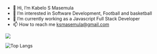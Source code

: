 - 👋 Hi, I’m Kabelo S Masemula
- 👀 I’m interested in Software Development, Football and basketball
- 🌱 I’m currently working as a Javascript Full Stack Developer
- 📫 How to reach me ksmasemula@gmail.com

<img src="https://github-readme-stats-git-master-ksmasemula.vercel.app/api?username=ksmasemula&show=reviews,discussions_started,discussions_answered,prs_merged,prs_merged_percentage&show_icons=true&theme=dracula" />

![Top Langs](https://github-readme-stats-git-master-ksmasemula.vercel.app/api/top-langs/?username=ksmasemula)
<!---
ksmasemula/ksmasemula is a ✨ special ✨ repository because its `README.md` (this file) appears on your GitHub profile.
You can click the Preview link to take a look at your changes.
--!>
